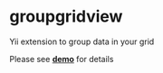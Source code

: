 groupgridview
=============

Yii extension to group data in your grid

Please see **[demo](http://groupgridview.demopage.ru)** for details
